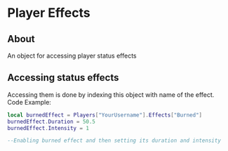 # Player Effects

## About
An object for accessing player status effects

## Accessing status effects
Accessing them is done by indexing this object with name of the effect.<br>
Code Example:

```lua
local burnedEffect = Players["YourUsername"].Effects["Burned"]
burnedEffect.Duration = 50.5
burnedEffect.Intensity = 1

--Enabling burned effect and then setting its duration and intensity
```